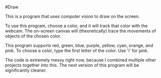 #Draw

This is a program that uses computer vision to draw on the screen. 

To use this program, choose a color, and it will track that color with the webcam. The on-screen canvas will (theoretically) trace the movements of objects of the chosen color. 

This program supports red, green, blue, purple, yellow, cyan, orange, and pink. To choose a color, type the first letter of the color. Use 'i' for pink.

The code is extremely messy right now, because I combined multiple other projects together into this. The next version of this program will be significantly cleaner.
